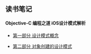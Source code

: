 ## 读书笔记

#### Objective-C 编程之道 iOS设计模式解析

- [第一部分  设计模式概念](https://github.com/zhuxinyu/blog/blob/master/design_pattern/first_paragraph.md)

- [第二部分  对象创建的设计模式](<https://github.com/zhuxinyu/blog/blob/master/design_pattern/second_paragraph.md>)

